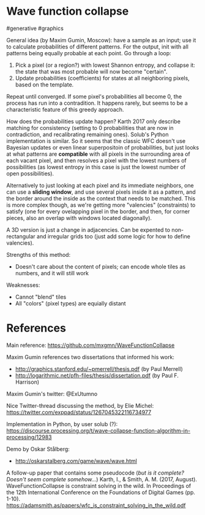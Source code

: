 # Wave function collapse

#generative #graphics

General idea (by Maxim Gumin, Moscow): have a sample as an input; use it to calculate probabilities of different patterns. For the output, init with all patterns being equally probable at each point. Go through a loop:

1. Pick a pixel (or a region?) with lowest Shannon entropy, and collapse it: the state that was most probable will now become "certain".
2. Update probabilities (coefficients) for  states at all neighboring pixels, based on the template.

Repeat until converged. If some pixel's probabilities all become 0, the process has run into a contradition. It happens rarely, but seems to be a characteristic feature of this greedy approach.

How does the probabilities update happen? Karth 2017 only describe matching for consistency (setting to 0 probabilities that are now in contradiction, and recalibrating remaining ones). Solub's Python implementation is similar. So it seems that the classic WFC doesn't use Bayesian updates or even linear superpositoin of probabilities, but just looks at what patterns are **compatible** with all pixels in the surrounding area of each vacant pixel, and then resolves a pixel with the lowest numbers of possibilities (as lowest entropy in this case is just the lowest number of open possibilities).

Alternatively to just looking at each pixel and its immediate neighbors, one can use a **sliding window**, and use several pixels inside it as a pattern, and the border around the inside as the context that needs to be matched. This is more complex though, as we're getting more "valencies" (constraints) to satisfy (one for every ovelapping pixel in the border, and then, for corner pieces, also an overlap with windows located diagonally).

A 3D version is just a change in adjacencies. Can be expented to non-rectangular and irregular grids too (just add some logic for how to define valencies).

Strengths of this method:
* Doesn't care about the content of pixels; can encode whole tiles as numbers, and it will still work

Weaknesses:
* Cannot "blend" tiles
* All "colors" (pixel types) are equially distant

# References

Main reference: https://github.com/mxgmn/WaveFunctionCollapse

Maxim Gumin references two dissertations that informed his work:
* http://graphics.stanford.edu/~pmerrell/thesis.pdf (by Paul Merrell)
* http://logarithmic.net/pfh-files/thesis/dissertation.pdf (by  Paul F. Harrison)

Maxim Gumin's twitter: @ExUtumno

Nice Twitter-thread discussing the method, by Elie Michel:
https://twitter.com/exppad/status/1267045322116734977

Implementation in Python, by user solub (?):
https://discourse.processing.org/t/wave-collapse-function-algorithm-in-processing/12983

Demo by Oskar Stålberg:
* http://oskarstalberg.com/game/wave/wave.html

A follow-up paper that contains some pseudocode (_but is it complete? Doesn't seem complete somehow..._)
Karth, I., & Smith, A. M. (2017, August). WaveFunctionCollapse is constraint solving in the wild. In Proceedings of the 12th International Conference on the Foundations of Digital Games (pp. 1-10).
https://adamsmith.as/papers/wfc_is_constraint_solving_in_the_wild.pdf